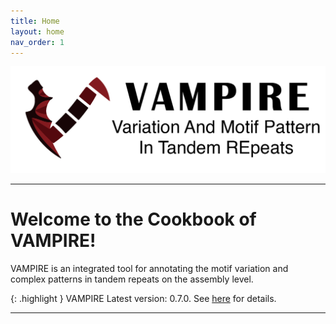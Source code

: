 ```yaml
---
title: Home
layout: home
nav_order: 1
---
```


<p align="center">
  <img src="assets/images/LOGO_with_name-02.png" alt="VAMPIRE Logo" width="650px"/>
</p>

---

# Welcome to the Cookbook of VAMPIRE!

VAMPIRE is an integrated tool for annotating the motif variation and complex patterns in tandem repeats on the assembly level.

{: .highlight }
VAMPIRE Latest version: 0.7.0. See [here](https://zikun-yang.github.io/VAMPIRE_Cookbook/docs/changelog.html) for details.


---

